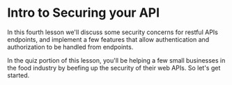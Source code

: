 # Intro to Securing your API

In this fourth lesson we'll discuss some security concerns for restful APIs endpoints, and implement a few features that allow authentication and authorization to be handled from endpoints.

In the quiz portion of this lesson, you'll be helping a few small businesses in the food industry by beefing up the security of their web APIs. So let's get started.

